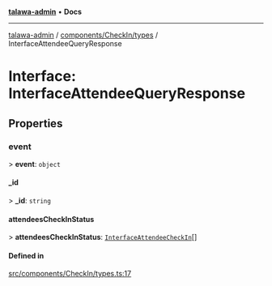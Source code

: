 [**talawa-admin**](../../../../README.md) • **Docs**

***

[talawa-admin](../../../../modules.md) / [components/CheckIn/types](../README.md) / InterfaceAttendeeQueryResponse

# Interface: InterfaceAttendeeQueryResponse

## Properties

### event

\> **event**: `object`

#### \_id

\> **\_id**: `string`

#### attendeesCheckInStatus

\> **attendeesCheckInStatus**: [`InterfaceAttendeeCheckIn`](InterfaceAttendeeCheckIn.md)[]

#### Defined in

[src/components/CheckIn/types.ts:17](https://github.com/PalisadoesFoundation/talawa-admin/blob/ec91a82db6f7a7a061fbb4ea9639f2bff335faa5/src/components/CheckIn/types.ts#L17)
